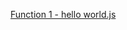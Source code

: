 <a href="https://www.codewars.com/kata/571ec274b1c8d4a61c0000c8/javascript"> Function 1 - hello world.js</a>
